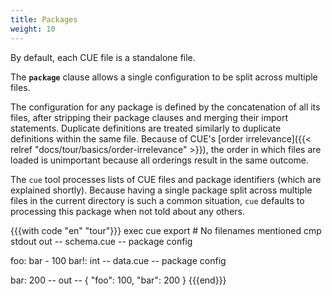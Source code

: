 ```yaml
---
title: Packages
weight: 10
---
```


By default, each CUE file is a standalone file.

The **`package`** clause allows a single configuration to be split across
multiple files.

The configuration for any package is defined by the concatenation of all its
files, after stripping their package clauses and merging their import
statements.
Duplicate definitions are treated similarly to duplicate definitions within
the same file.
Because of CUE's
[order irrelevance]({{< relref "docs/tour/basics/order-irrelevance" >}}),
the order in which files are loaded is unimportant because all orderings result
in the same outcome.

The `cue` tool processes lists of CUE files and package identifiers
(which are explained shortly).
Because having a single package split across multiple files in the current
directory is such a common situation,
`cue` defaults to processing this package when not told about any others.

{{{with code "en" "tour"}}}
exec cue export # No filenames mentioned
cmp stdout out
-- schema.cue --
package config

foo:  bar - 100
bar!: int
-- data.cue --
package config

bar: 200
-- out --
{
    "foo": 100,
    "bar": 200
}
{{{end}}}
